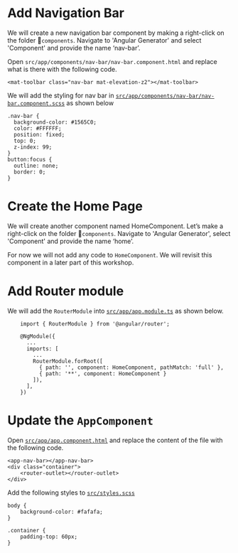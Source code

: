 # Add Navigation Bar
We will create a new navigation bar component by making a right-click on the folder 📁```components```. Navigate to 'Angular Generator' and select 'Component' and provide the name ‘nav-bar’.

Open `src/app/components/nav-bar/nav-bar.component.html` and replace what is there with the following code.
```
<mat-toolbar class="nav-bar mat-elevation-z2"></mat-toolbar>
```
We will add the styling for nav bar in [`src/app/components/nav-bar/nav-bar.component.scss`](https://github.com/AnkitSharma-007/blogsite/blob/master/src/app/components/nav-bar/nav-bar.component.scss) as shown below
```
.nav-bar {
  background-color: #1565C0;
  color: #FFFFFF;
  position: fixed;
  top: 0;
  z-index: 99;
}
button:focus {
  outline: none;
  border: 0;
}
```

# Create the Home Page
We will create another component named HomeComponent. Let’s make a right-click on the folder 📁```components```. Navigate to 'Angular Generator', select 'Component' and provide the name ‘home’.

For now we will not add any code to `HomeComponent`. We will revisit this component in a later part of this workshop.


# Add Router module
We will add the `RouterModule` into [`src/app/app.module.ts`](https://github.com/AnkitSharma-007/blogsite/blob/master/src/app/app.module.ts#L7) as shown below.
```
    import { RouterModule } from '@angular/router';
    
    @NgModule({
      ...    
      imports: [
        ...
        RouterModule.forRoot([
          { path: '', component: HomeComponent, pathMatch: 'full' },
          { path: '**', component: HomeComponent }
        ]),
      ],
    })
```

# Update the `AppComponent`
Open [`src/app/app.component.html`](https://github.com/AnkitSharma-007/blogsite/blob/master/src/app/app.component.html) and replace the content of the file with the following code.
```
<app-nav-bar></app-nav-bar>
<div class="container">
    <router-outlet></router-outlet>
</div>
```
Add the following styles to [`src/styles.scss`](https://github.com/AnkitSharma-007/blogsite/blob/master/src/styles.scss#L6-L12)
```
body {
    background-color: #fafafa;
}

.container {
    padding-top: 60px;
}
```
